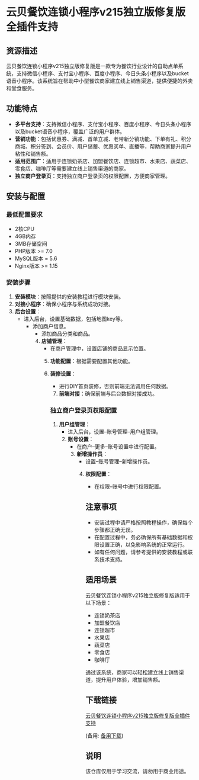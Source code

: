 # 云贝餐饮连锁小程序v215独立版修复版全插件支持

## 资源描述

云贝餐饮连锁小程序v215独立版修复版是一款专为餐饮行业设计的自助点单系统，支持微信小程序、支付宝小程序、百度小程序、今日头条小程序以及bucket语音小程序。该系统旨在帮助中小型餐饮商家建立线上销售渠道，提供便捷的外卖和堂食服务。

## 功能特点

- **多平台支持**：支持微信小程序、支付宝小程序、百度小程序、今日头条小程序以及bucket语音小程序，覆盖广泛的用户群体。
- **营销功能**：包括优惠券、满减、首单立减、老带新分销功能、下单有礼、积分商城、积分签到、会员价、用户储蓄、优惠买单、直播等，帮助商家提升用户粘性和销售额。
- **适用范围广**：适用于连锁奶茶店、加盟餐饮店、连锁超市、水果店、蔬菜店、零食店、咖啡厅等需要建立线上销售渠道的商家。
- **独立商户登录页**：支持独立商户登录页的权限配置，方便商家管理。

## 安装与配置

### 最低配置要求

- 2核CPU
- 4GB内存
- 3MB存储空间
- PHP版本 >= 7.0
- MySQL版本 = 5.6
- Nginx版本 >= 1.15

### 安装步骤

1. **安装模块**：按照提供的安装教程进行模块安装。
2. **对接小程序**：确保小程序与系统成功对接。
3. **后台设置**：
   - 进入后台，设置基础数据，包括地图key等。
      - 添加商户信息。
         - 添加商品分类和商品。
         4. **店铺管理**：
            - 在商户管理中，设置店铺的商品显示位置。
            5. **功能配置**：根据需要配置其他功能。
            6. **装修设置**：
               - 进行DIY首页装修，否则前端无法调用任何数据。
               7. **前端对接**：确保前端与后台数据对接成功。

               ### 独立商户登录页权限配置

               1. **用户组管理**：
                  - 进入后台，设置–账号管理–用户组管理。
                  2. **账号设置**：
                     - 在商户–更多–账号设置中进行配置。
                     3. **新增操作员**：
                        - 设置–账号管理–新增操作员。
                        4. **权限配置**：
                           - 在权限–账号中进行权限配置。

                           ## 注意事项

                           - 安装过程中请严格按照教程操作，确保每个步骤都正确无误。
                           - 在配置过程中，务必确保所有基础数据和权限设置正确，以免影响系统的正常运行。
                           - 如有任何问题，请参考提供的安装教程或联系技术支持。

                           ## 适用场景

                           云贝餐饮连锁小程序v215独立版修复版适用于以下场景：

                           - 连锁奶茶店
                           - 加盟餐饮店
                           - 连锁超市
                           - 水果店
                           - 蔬菜店
                           - 零食店
                           - 咖啡厅

                           通过该系统，商家可以轻松建立线上销售渠道，提升用户体验，增加销售额。

                           ## 下载链接
                           [云贝餐饮连锁小程序v215独立版修复版全插件支持](https://pan.quark.cn/s/16b3d38506e4) 

                           (备用: [备用下载](https://pan.baidu.com/s/1YxVfr4co5NW8G9NDYjifBA?pwd=1234))

                           ## 说明

                           该仓库仅用于学习交流，请勿用于商业用途。
